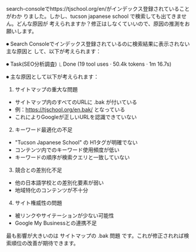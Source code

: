 search-consoleでhttps://tjschool.org/en/がインデックス登録されていることがわか
  りました。しかし、tucson japanese school で検索しても出てきません。どんな原因が
  考えられますか？修正はしなくていいので、原因の推測をお願いします。

⏺ Search Consoleでインデックス登録されているのに検索結果に表示されない主な原因と
  して、以下が考えられます：

⏺ Task(SEO分析調査)
  ⎿  Done (19 tool uses · 50.4k tokens · 1m 16.7s)                               

⏺ 主な原因として以下が考えられます：

  1. サイトマップの重大な問題

  - サイトマップ内のすべてのURLに .bak が付いている
  - 例：https://tjschool.org/en.bak/ となっている
  - これによりGoogleが正しいURLを認識できていない

  2. キーワード最適化の不足

  - "Tucson Japanese School" の H1タグが明確でない
  - コンテンツ内でのキーワード使用頻度が低い
  - キーワードの順序が検索クエリと一致していない

  3. 競合との差別化不足

  - 他の日本語学校との差別化要素が弱い
  - 地域特化のコンテンツが不十分

  4. サイト権威性の問題

  - 被リンクやサイテーションが少ない可能性
  - Google My Businessとの連携不足

  最も影響が大きいのは サイトマップの .bak 問題
  です。これが修正されれば検索順位の改善が期待できます。